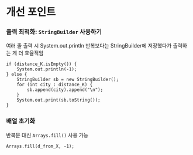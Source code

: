 # 개선 포인트

### 출력 최적화: `StringBuilder` 사용하기
  여러 줄 출력 시 System.out.println 반복보다는 StringBuilder에 저장했다가 출력하는 게 더 효율적임
```
if (distance_K.isEmpty()) {
    System.out.println(-1);
} else {
    StringBuilder sb = new StringBuilder();
    for (int city : distance_K) {
        sb.append(city).append("\n");
    }
    System.out.print(sb.toString());
}
```

### 배열 초기화
반복문 대신 `Arrays.fill()` 사용 가능
```
Arrays.fill(d_from_X, -1);
```
